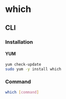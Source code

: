 # which

## CLI

### Installation

#### YUM

```sh
yum check-update
sudo yum -y install which
```

<!-- #### Zypper

```sh
sudo zypper refresh
sudo zypper install -y which
``` -->

### Command

```sh
which [command]
```
